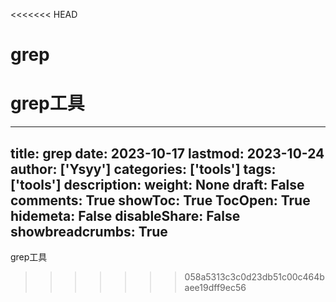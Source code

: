 <<<<<<< HEAD
# grep

grep工具
=======
---
title: grep
date: 2023-10-17
lastmod: 2023-10-24
author: ['Ysyy']
categories: ['tools']
tags: ['tools']
description: 
weight: None
draft: False
comments: True
showToc: True
TocOpen: True
hidemeta: False
disableShare: False
showbreadcrumbs: True
---
grep工具
>>>>>>> 058a5313c3c0d23db51c00c464baee19dff9ec56

